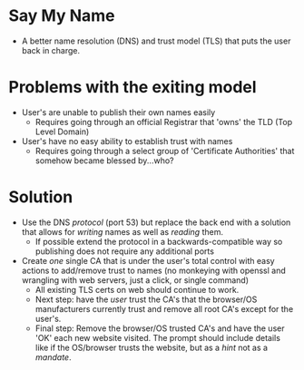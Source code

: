 # Say My Name

- A better name resolution (DNS) and trust model (TLS) that puts the user back in charge.

# Problems with the exiting model

- User's are unable to publish their own names easily
  - Requires going through an official Registrar that 'owns' the TLD (Top Level Domain)
- User's have no easy ability to establish trust with names
  - Requires going through a select group of 'Certificate Authorities' that somehow became blessed by...who?

# Solution
- Use the DNS _protocol_ (port 53) but replace the back end with a solution that allows for _writing_ names as well as _reading_ them.
  - If possible extend the protocol in a backwards-compatible way so publishing does not require any additional ports
- Create _one_ single CA that is under the user's total control with easy actions to add/remove trust to names (no monkeying with openssl and wrangling with web servers, just a click, or single command)
  - All existing TLS certs on web should continue to work.
  - Next step: have the _user_ trust the CA's that the browser/OS manufacturers currently trust and remove all root CA's except for the user's.
  - Final step: Remove the browser/OS trusted CA's and have the user 'OK' each new website visited. The prompt should include details like if the OS/browser trusts the website, but as a _hint_ not as a _mandate_.
